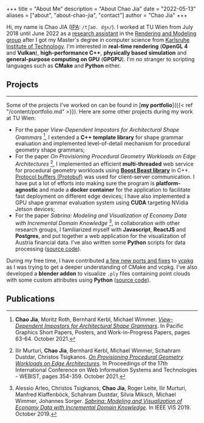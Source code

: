 +++
title = "About Me"
description = "About Chao Jia"
date = "2022-05-13"
aliases = ["about", "about-chao-jia", "contact"]
author = "Chao Jia"
+++

Hi, my name is Chao JIA ([IPA](https://en.wikipedia.org/wiki/International_Phonetic_Alphabet): `/tʃaʊ. dʒʌ/`). I worked at TU Wien from July 2018 until June 2022 as a [research assistant](https://www.cg.tuwien.ac.at/staff/ChaoJia) in the [Rendering and Modeling group](https://www.cg.tuwien.ac.at/group/Rendering-and-Modeling) after I got my Master's degree in computer science from [Karlsruhe Institute of Technology](https://www.kit.edu/). I'm interested in __real-time rendering__ (__OpenGL 4__ and __Vulkan__), __high-performance C++__, __physically based simulation__ and __general-purpose computing on GPU__ (__GPGPU__). I'm no stranger to scripting languages such as __CMake__ and __Python__ either. 

## Projects
---

Some of the projects I've worked on can be found in [__my portfolio__]({{< ref "/content/portfolio.md" >}}). Here are some other projects during my work at TU Wien:

* For the paper _View-Dependent Impostors for Architectural Shape Grammars_ [^pg21-impostors], I extended a __C++ template library__ for shape grammar evaluation and implemented level-of-detail mechanism for procedural geometry shape grammars; 
* For the paper _On Provisioning Procedural Geometry Workloads on Edge Architectures_ [^webist21-edge], I implemented an efficient __multi-threaded__ web service for procedural geometry workloads using [__Boost Beast library__](https://github.com/boostorg/beast) in C++. [Protocol buffers (Protobuf)](https://developers.google.com/protocol-buffers) was used for client-server communication. I have put a lot of efforts into making sure the program is __platform-agnostic__ and made a __docker container__ for the application to facilitate fast deployment on different edge devices; I have also implemented a GPU shape grammar evaluation system using __CUDA__ targeting NVidia Jetson devices; 
* For the paper _Sabrina: Modeling and Visualization of Economy Data with Incremental Domain Knowledge_ [^ieeevis19-sabrina], in collaboration with other research groups, I familiarized myself with __Javascript__, __ReactJS__ and __Postgres__, and put together a web application for the visualization of Austria financial data. I've also written some __Python__ scripts for data processing ([source code](https://gitlab.com/chao-jia/ctvis)).

During my free time, I have contributed [a few new ports and fixes](https://github.com/microsoft/vcpkg/pulls?q=is%3Apr+author%3Achaojia+is%3Aclosed+is%3Amerged+) to [vcpkg](https://github.com/microsoft/vcpkg) as I was trying to get a deeper understanding of CMake and vcpkg. 
I've also developed a __blender addon__ to visualize `.ply` files containing point clouds with some custom attributes using __Python__ ([source code](https://gitlab.com/chao-jia/blender_addon_dev/-/tree/master/ttm_ply)).

## Publications

[^pg21-impostors]: __Chao Jia__, Moritz Roth, Bernhard Kerbl, Michael Wimmer. _[View-Dependent Impostors for Architectural Shape Grammars](https://doi.org/10.2312/pg.20211390)_. In Pacific Graphics Short Papers, Posters, and Work-in-Progress Papers, pages 63-64. October 2021.

[^webist21-edge]: Ilir Murturi, __Chao Jia__, Bernhard Kerbl, Michael Wimmer, Schahram Dustdar, Christos Tsigkanos. _[On Provisioning Procedural Geometry Workloads on Edge Architectures](https://doi.org/10.5220/0010687800003058)_. In Proceedings of the 17th International Conference on Web Information Systems and Technologies - WEBIST, pages 354-359. October 2021.

[^ieeevis19-sabrina]: Alessio Arleo, Christos Tsigkanos, __Chao Jia__, Roger Leite, Ilir Murturi, Manfred Klaffenböck, Schahram Dustdar, Silvia Miksch, Michael Wimmer, Johannes Sorger. _[Sabrina: Modeling and Visualization of Economy Data with Incremental Domain Knowledge](https://doi.org/10.1109/VISUAL.2019.8933598)_. In IEEE VIS 2019. October 2019. 
